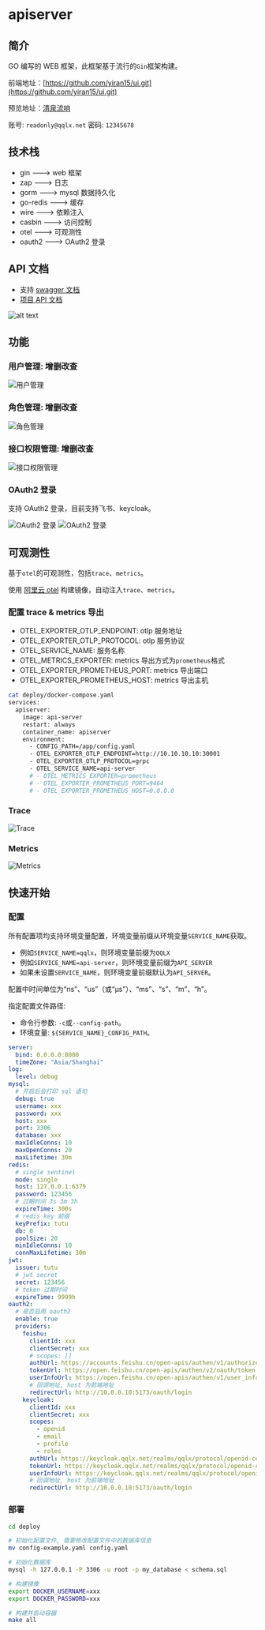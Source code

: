 # apiserver

## 简介

GO 编写的 WEB 框架，此框架基于流行的`Gin`框架构建。

前端地址：[https://github.com/yiran15/ui.git](https://github.com/yiran15/ui.git)

预览地址：[清泉流响](https://qqlx.net/)

账号: `readonly@qqlx.net`
密码: `12345678`

## 技术栈

- gin ---> web 框架
- zap ---> 日志
- gorm ---> mysql 数据持久化
- go-redis ---> 缓存
- wire ---> 依赖注入
- casbin ---> 访问控制
- otel ---> 可观测性
- oauth2 ---> OAuth2 登录

## API 文档

- 支持 [swagger 文档](https://swagger.io/)
- [项目 API 文档](https://qqlx.net/swagger/index.html)

![alt text](docs/img/swagger.png)

## 功能

### 用户管理: 增删改查

![用户管理](docs/img/user.png)

### 角色管理: 增删改查

![角色管理](docs/img/role.png)

### 接口权限管理: 增删改查

![接口权限管理](docs/img/api.png)

### OAuth2 登录

支持 OAuth2 登录，目前支持飞书、keycloak。

![OAuth2 登录](docs/img/oauth2-1.png)
![OAuth2 登录](docs/img/oauth2-feishu.png)

## 可观测性

基于`otel`的可观测性，包括`trace`、`metrics`。

使用 [阿里云 otel](https://github.com/alibaba/loongsuite-go-agent) 构建镜像，自动注入`trace`、`metrics`。

### 配置 trace & metrics 导出

- OTEL_EXPORTER_OTLP_ENDPOINT: otlp 服务地址
- OTEL_EXPORTER_OTLP_PROTOCOL: otlp 服务协议
- OTEL_SERVICE_NAME: 服务名称
- OTEL_METRICS_EXPORTER: metrics 导出方式为`prometheus`格式
- OTEL_EXPORTER_PROMETHEUS_PORT: metrics 导出端口
- OTEL_EXPORTER_PROMETHEUS_HOST: metrics 导出主机

```bash
cat deploy/docker-compose.yaml
services:
  apiserver:
    image: api-server
    restart: always
    container_name: apiserver
    environment:
      - CONFIG_PATH=/app/config.yaml
      - OTEL_EXPORTER_OTLP_ENDPOINT=http://10.10.10.10:30001
      - OTEL_EXPORTER_OTLP_PROTOCOL=grpc
      - OTEL_SERVICE_NAME=api-server
      # - OTEL_METRICS_EXPORTER=prometheus
      # - OTEL_EXPORTER_PROMETHEUS_PORT=9464
      # - OTEL_EXPORTER_PROMETHEUS_HOST=0.0.0.0
```

### Trace

![Trace](docs/img/trace.png)

### Metrics

![Metrics](docs/img/metrics.png)

## 快速开始

### 配置

所有配置项均支持环境变量配置，环境变量前缀从环境变量`SERVICE_NAME`获取。

- 例如`SERVICE_NAME=qqlx`，则环境变量前缀为`QQLX`
- 例如`SERVICE_NAME=api-server`，则环境变量前缀为`API_SERVER`
- 如果未设置`SERVICE_NAME`，则环境变量前缀默认为`API_SERVER`。

配置中时间单位为“ns”、“us”（或“µs”）、“ms”、“s”、“m”、“h”。

指定配置文件路径:

- 命令行参数: `-c`或`--config-path`。
- 环境变量: `${SERVICE_NAME}_CONFIG_PATH`。

```yaml
server:
  bind: 0.0.0.0:8080
  timeZone: "Asia/Shanghai"
log:
  level: debug
mysql:
  # 开启后会打印 sql 语句
  debug: true
  username: xxx
  password: xxx
  host: xxx
  port: 3306
  database: xxx
  maxIdleConns: 10
  maxOpenConns: 20
  maxLifetime: 30m
redis:
  # single sentinel
  mode: single
  host: 127.0.0.1:6379
  password: 123456
  # 过期时间 3s 3m 3h
  expireTime: 300s
  # redis key 前缀
  keyPrefix: tutu
  db: 0
  poolSize: 20
  minIdleConns: 10
  connMaxLifetime: 30m
jwt:
  issuer: tutu
  # jwt secret
  secret: 123456
  # token 过期时间
  expireTime: 9999h
oauth2:
  # 是否启用 oauth2
  enable: true
  providers:
    feishu:
      clientId: xxx
      clientSecret: xxx
      # scopes: []
      authUrl: https://accounts.feishu.cn/open-apis/authen/v1/authorize
      tokenUrl: https://open.feishu.cn/open-apis/authen/v2/oauth/token
      userInfoUrl: https://open.feishu.cn/open-apis/authen/v1/user_info
      # 回调地址, host 为前端地址
      redirectUrl: http://10.0.0.10:5173/oauth/login
    keycloak:
      clientId: xxx
      clientSecret: xxx
      scopes:
        - openid
        - email
        - profile
        - roles
      authUrl: https://keycloak.qqlx.net/realms/qqlx/protocol/openid-connect/auth
      tokenUrl: https://keycloak.qqlx.net/realms/qqlx/protocol/openid-connect/token
      userInfoUrl: https://keycloak.qqlx.net/realms/qqlx/protocol/openid-connect/userinfo
      # 回调地址, host 为前端地址
      redirectUrl: http://10.0.0.10:5173/oauth/login
```

### 部署

```bash
cd deploy

# 初始化配置文件, 需要修改配置文件中的数据库信息
mv config-example.yaml config.yaml

# 初始化数据库
mysql -h 127.0.0.1 -P 3306 -u root -p my_database < schema.sql

# 构建镜像
export DOCKER_USERNAME=xxx
export DOCKER_PASSWORD=xxx

# 构建并启动容器
make all
```

